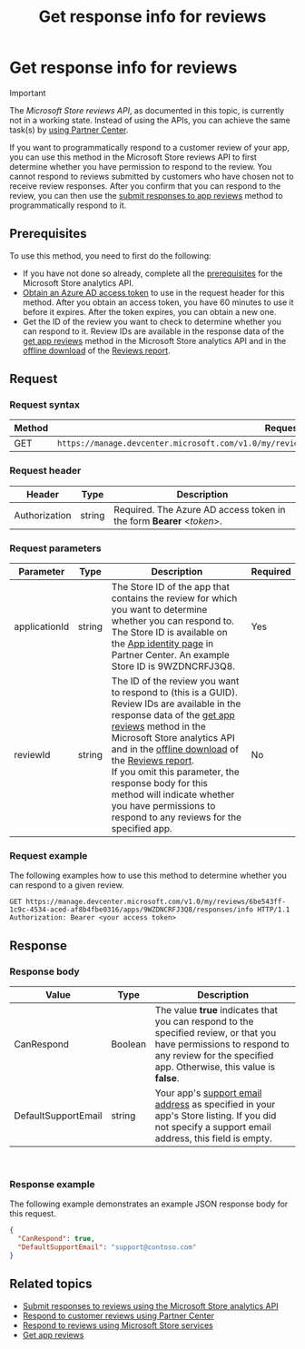 ﻿---
title: Get response info for reviews
description: Use this method in the Microsoft Store reviews API to determine whether you can respond to a particular review, or whether you can respond to any review for a given app.
ms.assetid: fb6bb856-7a1b-4312-a602-f500646a3119
ms.date: 07/14/2023
ms.topic: article
keywords: windows 10, uwp, Store services, Microsoft Store reviews API, response info
ms.localizationpriority: medium
---

# Get response info for reviews

> [!IMPORTANT]
> The *Microsoft Store reviews API*, as documented in this topic, is currently not in a working state. Instead of using the APIs, you can achieve the same task(s) by [using Partner Center](/windows/apps/publish/respond-to-customer-reviews).

If you want to programmatically respond to a customer review of your app, you can use this method in the Microsoft Store reviews API to first determine whether you have permission to respond to the review. You cannot respond to reviews submitted by customers who have chosen not to receive review responses. After you confirm that you can respond to the review, you can then use the [submit responses to app reviews](submit-responses-to-app-reviews.md) method to programmatically respond to it.

## Prerequisites

To use this method, you need to first do the following:

* If you have not done so already, complete all the [prerequisites](respond-to-reviews-using-windows-store-services.md#prerequisites) for the Microsoft Store analytics API.
* [Obtain an Azure AD access token](respond-to-reviews-using-windows-store-services.md#obtain-an-azure-ad-access-token) to use in the request header for this method. After you obtain an access token, you have 60 minutes to use it before it expires. After the token expires, you can obtain a new one.
* Get the ID of the review you want to check to determine whether you can respond to it. Review IDs are available in the response data of the [get app reviews](get-app-reviews.md) method in the Microsoft Store analytics API and in the [offline download](/windows/apps/publish/download-analytic-reports) of the [Reviews report](/windows/apps/publish/reviews-report).

## Request

### Request syntax

| Method | Request URI                                                      |
|--------|------------------------------------------------------------------|
| GET    | ```https://manage.devcenter.microsoft.com/v1.0/my/reviews/{reviewId}/apps/{applicationId}/responses/info``` |

### Request header

| Header        | Type   | Description                                                                 |
|---------------|--------|-----------------------------------------------------------------------------|
| Authorization | string | Required. The Azure AD access token in the form **Bearer** &lt;*token*&gt;. |

### Request parameters

| Parameter        | Type   | Description                                     |  Required  |
|---------------|--------|--------------------------------------------------|--------------|
| applicationId | string | The Store ID of the app that contains the review for which you want to determine whether you can respond to. The Store ID is available on the [App identity page](/windows/apps/publish/view-app-identity-details) in Partner Center. An example Store ID is 9WZDNCRFJ3Q8. |  Yes  |
| reviewId | string | The ID of the review you want to respond to (this is a GUID). Review IDs are available in the response data of the [get app reviews](get-app-reviews.md) method in the Microsoft Store analytics API and in the [offline download](/windows/apps/publish/download-analytic-reports) of the [Reviews report](/windows/apps/publish/reviews-report). <br/>If you omit this parameter, the response body for this method will indicate whether you have permissions to respond to any reviews for the specified app. |  No  |

### Request example

The following examples how to use this method to determine whether you can respond to a given review.

```syntax
GET https://manage.devcenter.microsoft.com/v1.0/my/reviews/6be543ff-1c9c-4534-aced-af8b4fbe0316/apps/9WZDNCRFJ3Q8/responses/info HTTP/1.1
Authorization: Bearer <your access token>
```

## Response

### Response body

| Value      | Type   | Description    |  
|------------|--------|-----------------------|
| CanRespond      | Boolean  | The value **true** indicates that you can respond to the specified review, or that you have permissions to respond to any review for the specified app. Otherwise, this value is **false**.       |
| DefaultSupportEmail  | string |  Your app's [support email address](/windows/apps/publish/publish-your-app/enter-app-properties?pivots=store-installer-msix#support-contact-info) as specified in your app's Store listing. If you did not specify a support email address, this field is empty.    |
 
### Response example

The following example demonstrates an example JSON response body for this request.

```json
{
  "CanRespond": true,
  "DefaultSupportEmail": "support@contoso.com"
}
```

## Related topics

* [Submit responses to reviews using the Microsoft Store analytics API](submit-responses-to-app-reviews.md)
* [Respond to customer reviews using Partner Center](/windows/apps/publish/respond-to-customer-reviews)
* [Respond to reviews using Microsoft Store services](respond-to-reviews-using-windows-store-services.md)
* [Get app reviews](get-app-reviews.md)
